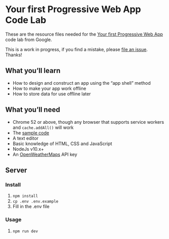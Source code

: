 # Your first Progressive Web App Code Lab

These are the resource files needed for the [Your first Progressive Web App](https://codelabs.developers.google.com/codelabs/your-first-pwapp/)
code lab from Google.

This is a work in progress, if you find a mistake, please [file an issue](https://github.com/googlecodelabs/your-first-pwapp/issues). Thanks!

## What you’ll learn
* How to design and construct an app using the “app shell” method
* How to make your app work offline
* How to store data for use offline later

## What you’ll need
* Chrome 52 or above, though any browser that supports service workers and `cache.addAll()` will work
* The [sample code](https://github.com/googlecodelabs/your-first-pwapp/archive/master.zip)
* A text editor
* Basic knowledge of HTML, CSS and JavaScript
* NodeJs v10.x+
* An [OpenWeatherMaps](https://openweathermap.org) API key

## Server
### Install
1) `npm install`
2) `cp .env .env.example`
3) Fill in the .env file

### Usage
1) `npm run dev`